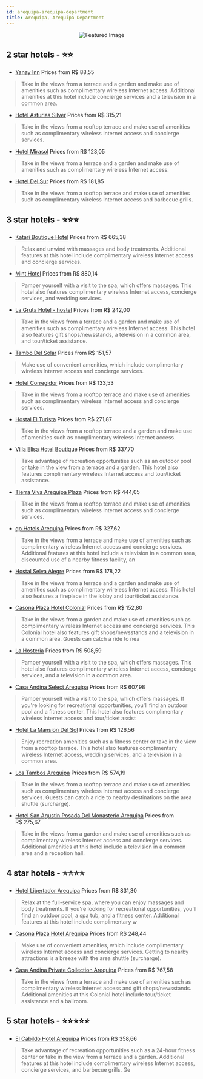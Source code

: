 ```yaml
---
id: arequipa-arequipa-department
title: Arequipa, Arequipa Department
---
```


<center><img src="https://i.travelapi.com/hotels/12000000/11830000/11828900/11828834/49882476_z.jpg" alt="Featured Image" /></center>


##  2 star hotels - ⭐️⭐️

-    [Yanay Inn](https://us.hurb.com/hotels/arequipa/yanay-inn-JNP-JP193075?cmp=18055) Prices from R$ 88,55
   > Take in the views from a terrace and a garden and make use of amenities such as complimentary wireless Internet access. Additional amenities at this hotel include concierge services and a television in a common area.
-    [Hotel Asturias Silver](https://us.hurb.com/hotels/arequipa/hotel-asturias-silver-JNP-JP876928?cmp=18055) Prices from R$ 315,21
   > Take in the views from a rooftop terrace and make use of amenities such as complimentary wireless Internet access and concierge services.
-    [Hotel Mirasol](https://us.hurb.com/hotels/arequipa/hotel-mirasol-JNP-JP369801?cmp=18055) Prices from R$ 123,05
   > Take in the views from a terrace and a garden and make use of amenities such as complimentary wireless Internet access.
-    [Hotel Del Sur](https://us.hurb.com/hotels/arequipa/hotel-del-sur-JNP-JP699315?cmp=18055) Prices from R$ 181,85
   > Take in the views from a rooftop terrace and make use of amenities such as complimentary wireless Internet access and barbecue grills.

##  3 star hotels - ⭐️⭐️⭐️

-    [Katari Boutique Hotel](https://us.hurb.com/hotels/arequipa/katari-boutique-hotel-JNP-JP576530?cmp=18055) Prices from R$ 665,38
   > Relax and unwind with massages and body treatments. Additional features at this hotel include complimentary wireless Internet access and concierge services.
-    [Mint Hotel](https://us.hurb.com/hotels/arequipa/mint-hotel-JNP-JP724163?cmp=18055) Prices from R$ 880,14
   > Pamper yourself with a visit to the spa, which offers massages. This hotel also features complimentary wireless Internet access, concierge services, and wedding services.
-    [La Gruta Hotel - hostel](https://us.hurb.com/hotels/arequipa/la-gruta-hotel-hostel-JNP-JP003039?cmp=18055) Prices from R$ 242,00
   > Take in the views from a terrace and a garden and make use of amenities such as complimentary wireless Internet access. This hotel also features gift shops/newsstands, a television in a common area, and tour/ticket assistance.
-    [Tambo Del Solar](https://us.hurb.com/hotels/arequipa/tambo-del-solar-JNP-JP668206?cmp=18055) Prices from R$ 151,57
   > Make use of convenient amenities, which include complimentary wireless Internet access and concierge services.
-    [Hotel Corregidor](https://us.hurb.com/hotels/arequipa/hotel-corregidor-JNP-JP886471?cmp=18055) Prices from R$ 133,53
   > Take in the views from a rooftop terrace and make use of amenities such as complimentary wireless Internet access and concierge services.
-    [Hostal El Turista](https://us.hurb.com/hotels/arequipa/hostal-el-turista-JNP-JP933920?cmp=18055) Prices from R$ 271,87
   > Take in the views from a rooftop terrace and a garden and make use of amenities such as complimentary wireless Internet access.
-    [Villa Elisa Hotel Boutique](https://us.hurb.com/hotels/arequipa/villa-elisa-hotel-boutique-JNP-JP257520?cmp=18055) Prices from R$ 337,70
   > Take advantage of recreation opportunities such as an outdoor pool or take in the view from a terrace and a garden. This hotel also features complimentary wireless Internet access and tour/ticket assistance.
-    [Tierra Viva Arequipa Plaza](https://us.hurb.com/hotels/arequipa/tierra-viva-arequipa-plaza-JNP-JP986213?cmp=18055) Prices from R$ 444,05
   > Take in the views from a rooftop terrace and make use of amenities such as complimentary wireless Internet access and concierge services.
-    [qp Hotels Arequipa](https://us.hurb.com/hotels/arequipa/qp-hotels-arequipa-JNP-JP260267?cmp=18055) Prices from R$ 327,62
   > Take in the views from a terrace and make use of amenities such as complimentary wireless Internet access and concierge services. Additional features at this hotel include a television in a common area, discounted use of a nearby fitness facility, an
-    [Hostal Selva Alegre](https://us.hurb.com/hotels/arequipa/hostal-selva-alegre-JNP-JP369719?cmp=18055) Prices from R$ 178,22
   > Take in the views from a terrace and a garden and make use of amenities such as complimentary wireless Internet access. This hotel also features a fireplace in the lobby and tour/ticket assistance.
-    [Casona Plaza Hotel Colonial](https://us.hurb.com/hotels/arequipa/casona-plaza-hotel-colonial-JNP-JP751982?cmp=18055) Prices from R$ 152,80
   > Take in the views from a garden and make use of amenities such as complimentary wireless Internet access and concierge services. This Colonial hotel also features gift shops/newsstands and a television in a common area. Guests can catch a ride to nea
-    [La Hosteria](https://us.hurb.com/hotels/arequipa/la-hosteria-JNP-JP070608?cmp=18055) Prices from R$ 508,59
   > Pamper yourself with a visit to the spa, which offers massages. This hotel also features complimentary wireless Internet access, concierge services, and a television in a common area.
-    [Casa Andina Select Arequipa](https://us.hurb.com/hotels/arequipa/casa-andina-select-arequipa-JNP-JP807726?cmp=18055) Prices from R$ 607,98
   > Pamper yourself with a visit to the spa, which offers massages. If you're looking for recreational opportunities, you'll find an outdoor pool and a fitness center. This hotel also features complimentary wireless Internet access and tour/ticket assist
-    [Hotel La Mansion Del Sol](https://us.hurb.com/hotels/arequipa/hotel-la-mansion-del-sol-JNP-JP01029F?cmp=18055) Prices from R$ 126,56
   > Enjoy recreation amenities such as a fitness center or take in the view from a rooftop terrace. This hotel also features complimentary wireless Internet access, wedding services, and a television in a common area.
-    [Los Tambos Arequipa](https://us.hurb.com/hotels/arequipa/los-tambos-arequipa-JNP-JP900207?cmp=18055) Prices from R$ 574,19
   > Take in the views from a rooftop terrace and make use of amenities such as complimentary wireless Internet access and concierge services. Guests can catch a ride to nearby destinations on the area shuttle (surcharge).
-    [Hotel San Agustin Posada Del Monasterio Arequipa](https://us.hurb.com/hotels/arequipa/hotel-san-agustin-posada-del-monasterio-arequipa-JNP-JP837371?cmp=18055) Prices from R$ 275,67
   > Take in the views from a garden and make use of amenities such as complimentary wireless Internet access and concierge services. Additional amenities at this hotel include a television in a common area and a reception hall.

##  4 star hotels - ⭐️⭐️⭐️⭐️

-    [Hotel Libertador Arequipa](https://us.hurb.com/hotels/arequipa/hotel-libertador-arequipa-JNP-JP210865?cmp=18055) Prices from R$ 831,30
   > Relax at the full-service spa, where you can enjoy massages and body treatments. If you're looking for recreational opportunities, you'll find an outdoor pool, a spa tub, and a fitness center. Additional features at this hotel include complimentary w
-    [Casona Plaza Hotel Arequipa](https://us.hurb.com/hotels/arequipa/casona-plaza-hotel-arequipa-JNP-JP062710?cmp=18055) Prices from R$ 248,44
   > Make use of convenient amenities, which include complimentary wireless Internet access and concierge services. Getting to nearby attractions is a breeze with the area shuttle (surcharge).
-    [Casa Andina Private Collection Arequipa](https://us.hurb.com/hotels/arequipa/casa-andina-private-collection-arequipa-JNP-JP819095?cmp=18055) Prices from R$ 767,58
   > Take in the views from a terrace and make use of amenities such as complimentary wireless Internet access and gift shops/newsstands. Additional amenities at this Colonial hotel include tour/ticket assistance and a ballroom.

##  5 star hotels - ⭐️⭐️⭐️⭐️⭐️

-    [El Cabildo Hotel Arequipa](https://us.hurb.com/hotels/arequipa/el-cabildo-hotel-arequipa-JNP-JP321739?cmp=18055) Prices from R$ 358,66
   > Take advantage of recreation opportunities such as a 24-hour fitness center or take in the view from a terrace and a garden. Additional features at this hotel include complimentary wireless Internet access, concierge services, and barbecue grills. Ge
